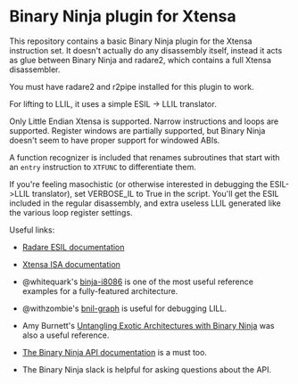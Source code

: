 # Binary Ninja plugin for Xtensa

This repository contains a basic Binary Ninja plugin for the Xtensa instruction
set. It doesn't actually do any disassembly itself, instead it acts as glue
between Binary Ninja and radare2, which contains a full Xtensa disassembler.

You must have radare2 and r2pipe installed for this plugin to work.

For lifting to LLIL, it uses a simple ESIL -> LLIL translator.

Only Little Endian Xtensa is supported. Narrow instructions and loops are supported.
Register windows are partially supported, but Binary Ninja doesn't seem to have
proper support for windowed ABIs.

A function recognizer is included that renames subroutines that start with
an `entry` instruction to `XTFUNC` to differentiate them.

If you're feeling masochistic (or otherwise interested in debugging the ESIL->LLIL
translator), set VERBOSE_IL to True in the script. You'll get the ESIL included in
the regular disassembly, and extra useless LLIL generated like the various loop
register settings.


Useful links:

- [Radare ESIL documentation](https://radare.gitbooks.io/radare2book/disassembling/esil.html)

- [Xtensa ISA documentation](https://0x04.net/~mwk/doc/xtensa.pdf)

- @whitequark's [binja-i8086](https://github.com/whitequark/binja-i8086) is one of the most useful reference examples for a fully-featured 
architecture.

- @withzombie's [bnil-graph](https://github.com/withzombies/bnil-graph) is useful for debugging LILL.

- Amy Burnett's [Untangling Exotic Architectures with Binary 
Ninja](https://blog.ret2.io/2017/10/17/untangling-exotic-architectures-with-binary-ninja/) was also a useful reference.

- [The Binary Ninja API documentation](https://api.binary.ninja/) is a must too.

- The Binary Ninja slack is helpful for asking questions about the API.

